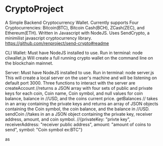 # CryptoProject

A Simple Backend Cryptocurrency Wallet. Currently supports Four Cryptocurrencies: Bitcoin(BTC), Bitcoin Cash(BCH), ZCash(ZEC), and Ethereum(ETH).
Written in Javascript with NodeJS.
Uses SendCrypto, a minimilist javascript cryptocurrency library. https://github.com/renproject/send-crypto#readme

CLI Wallet: Must have NodeJS installed to use. Run in terminal: node cliwallet.js
Will create a full running crypto wallet on the command line on the blockchain mainnet. 

Server: Must have NodeJS installed to use. Run in terminal: node server.js
This will create a local server on the user's machine and will be listening on default port 3000.
Three functions to interact with the server are
createAccount //returns a JSON array with four sets of public and private keys for each coin, Coin name, Coin symbol, and null values for coin balance, balance in                  //USD, and the coins current price. 
getBalances // takes in an array containing the private keys and returns an array of JSON objects containing the Coin symbol, the coin balance, and the balance in                  //USD.
sendCoin //takes in an a JSON object containing the private key, receiver address, amount, and coin symbol.
          //{privateKey: "privte key", receiverAddress: "receiver public address", amount: "amount of coins to send", symbol: "Coin symbol ex:BTC"}
          
as
